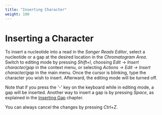 ```yaml
---
title: "Inserting Character"
weight: 100
---
```


# Inserting a Character

To insert a nucleotide into a read in the _Sanger Reads Editor_, select a nucleotide or a gap at the desired location in the _Chromatogram Area_. Switch to editing mode by pressing _Shift+I_, choosing _Edit_ -> _Insert character/gap_ in the context menu, or selecting _Actions -> Edit -> Insert character/gap_ in the main menu. Once the cursor is blinking, type the character you wish to insert. Afterward, the editing mode will be turned off.

Note that if you press the '-' key on the keyboard while in editing mode, a gap will be inserted. Another way to insert a gap is by pressing _Space_, as explained in the [Inserting Gap](inserting-gap) chapter.

You can always cancel the changes by pressing _Ctrl+Z_.